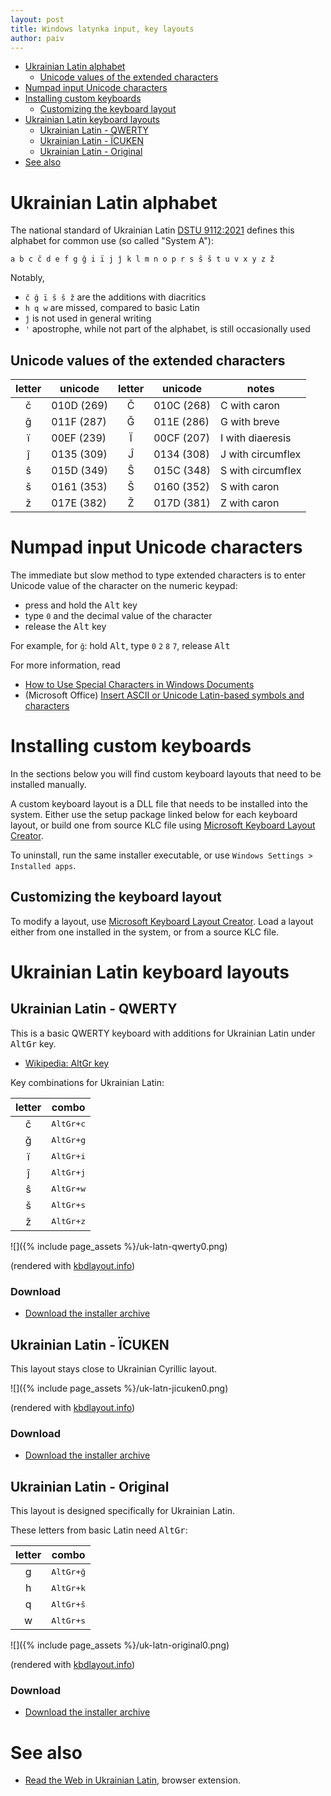 ```yaml
---
layout: post
title: Windows latynka input, key layouts
author: paiv
---
```


* [Ukrainian Latin alphabet](#ukrainian-latin-alphabet)
  * [Unicode values of the extended characters](#unicode-values-of-the-extended-characters)
* [Numpad input Unicode characters](#numpad-input-unicode-characters)
* [Installing custom keyboards](#installing-custom-keyboards)
  * [Customizing the keyboard layout](#customizing-the-keyboard-layout)
* [Ukrainian Latin keyboard layouts](#ukrainian-latin-keyboard-layouts)
  * [Ukrainian Latin - QWERTY](#ukrainian-latin---qwerty)
  * [Ukrainian Latin - ÏCUKEN](#ukrainian-latin---ïcuken)
  * [Ukrainian Latin - Original](#ukrainian-latin---original)
* [See also](#see-also)


# Ukrainian Latin alphabet

The national standard of Ukrainian Latin [DSTU 9112:2021](https://uk.wikipedia.org/wiki/ДСТУ_9112:2021)
defines this alphabet for common use (so called "System A"):

`a b c č d e f g ğ i ï j ĵ k l m n o p r s ŝ š t u v x y z ž`

Notably,
- `č ğ ï ŝ š ž` are the additions with diacritics
- `h q w` are missed, compared to basic Latin
- `ĵ` is not used in general writing
- `'` apostrophe, while not part of the alphabet, is still occasionally used


## Unicode values of the extended characters

| letter | unicode | letter | unicode | notes |
|:------:|------|:------:|------|------|
| č | 010D (269) | Č | 010C (268) | C with caron |
| ğ | 011F (287) | Ğ | 011E (286) | G with breve |
| ï | 00EF (239) | Ï | 00CF (207) | I with diaeresis |
| ĵ | 0135 (309) | Ĵ | 0134 (308) | J with circumflex |
| ŝ | 015D (349) | Ŝ | 015C (348) | S with circumflex |
| š | 0161 (353) | Š | 0160 (352) | S with caron |
| ž | 017E (382) | Ž | 017D (381) | Z with caron |


# Numpad input Unicode characters

The immediate but slow method to type extended characters is to enter Unicode value of the character on the numeric keypad:
- press and hold the <kbd>Alt</kbd> key
- type `0` and the decimal value of the character
- release the <kbd>Alt</kbd> key

For example, for `ğ`: hold <kbd>Alt</kbd>, type `0` `2` `8` `7`, release <kbd>Alt</kbd>

For more information, read
- [How to Use Special Characters in Windows Documents](https://support.microsoft.com/topic/how-to-use-special-characters-in-windows-documents-ec1a4e84-706e-67a5-e52b-e3ebab90313f)
- (Microsoft Office) [Insert ASCII or Unicode Latin-based symbols and characters](https://support.microsoft.com/office/insert-ascii-or-unicode-latin-based-symbols-and-characters-d13f58d3-7bcb-44a7-a4d5-972ee12e50e0)


# Installing custom keyboards

In the sections below you will find custom keyboard layouts that need to be installed manually.

A custom keyboard layout is a DLL file that needs to be installed into the system.
Either use the setup package linked below for each keyboard layout, or build one
from source KLC file using [Microsoft Keyboard Layout Creator][KLC-DL].

[KLC-DL]: https://www.microsoft.com/download/details.aspx?id=102134

To uninstall, run the same installer executable, or use `Windows Settings > Installed apps`.


## Customizing the keyboard layout

To modify a layout, use [Microsoft Keyboard Layout Creator][KLC-DL]. Load a layout either from one installed in the system, or from a source KLC file.


# Ukrainian Latin keyboard layouts


## Ukrainian Latin - QWERTY

This is a basic QWERTY keyboard with additions for Ukrainian Latin under <kbd>AltGr</kbd> key.

- [Wikipedia: AltGr key][WIKI-ALTGR]

[WIKI-ALTGR]: https://en.wikipedia.org/wiki/AltGr_key

Key combinations for Ukrainian Latin:

| letter | combo |
|:------:|-------|
| č | <kbd>AltGr+c</kbd> |
| ğ | <kbd>AltGr+g</kbd> |
| ï | <kbd>AltGr+i</kbd> |
| ĵ | <kbd>AltGr+j</kbd> |
| ŝ | <kbd>AltGr+w</kbd> |
| š | <kbd>AltGr+s</kbd> |
| ž | <kbd>AltGr+z</kbd> |

![]({% include page_assets %}/uk-latn-qwerty0.png)

(rendered with [kbdlayout.info](https://kbdlayout.info/))

### Download

- [Download the installer archive][DOWN-UKQ]

[DOWN-UKQ]: https://github.com/paiv/latynka-keyboard/releases/download/1.1.0/windows-UkrainianLatinQ.zip


## Ukrainian Latin - ÏCUKEN

This layout stays close to Ukrainian Cyrillic layout.

![]({% include page_assets %}/uk-latn-jicuken0.png)

(rendered with [kbdlayout.info](https://kbdlayout.info/))

### Download

- [Download the installer archive][DOWN-UKJI]

[DOWN-UKJI]: https://github.com/paiv/latynka-keyboard/releases/download/1.1.0/windows-UkrainianLatinJi.zip


## Ukrainian Latin - Original

This layout is designed specifically for Ukrainian Latin.

These letters from basic Latin need <kbd>AltGr</kbd>:

| letter | combo |
|:------:|-------|
| g | <kbd>AltGr+ğ</kbd> |
| h | <kbd>AltGr+k</kbd> |
| q | <kbd>AltGr+š</kbd> |
| w | <kbd>AltGr+s</kbd> |

![]({% include page_assets %}/uk-latn-original0.png)

(rendered with [kbdlayout.info](https://kbdlayout.info/))

### Download

- [Download the installer archive][DOWN-UKSH]

[DOWN-UKSH]: https://github.com/paiv/latynka-keyboard/releases/download/1.1.0/windows-UkrainianLatinSh.zip


# See also

- [Read the Web in Ukrainian Latin](https://paiv.github.io/latynka/en/), browser extension.
